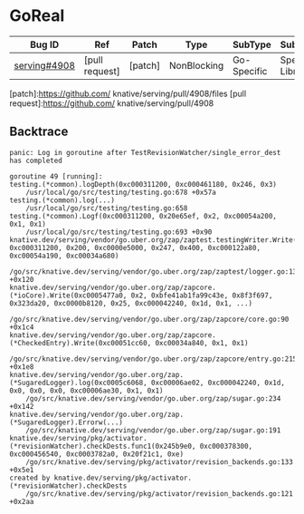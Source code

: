 
# GoReal

| Bug ID|  Ref | Patch | Type | SubType | SubsubType |
| ----  | ---- | ----  | ---- | ---- | ---- |
|[serving#4908]|[pull request]|[patch]| NonBlocking | Go-Specific | Special Libraries |

[serving#4908]:(serving4908_test.go)
[patch]:https://github.com/ knative/serving/pull/4908/files
[pull request]:https://github.com/ knative/serving/pull/4908
 

## Backtrace

```
panic: Log in goroutine after TestRevisionWatcher/single_error_dest has completed

goroutine 49 [running]:
testing.(*common).logDepth(0xc000311200, 0xc000461180, 0x246, 0x3)
	/usr/local/go/src/testing/testing.go:678 +0x57a
testing.(*common).log(...)
	/usr/local/go/src/testing/testing.go:658
testing.(*common).Logf(0xc000311200, 0x20e65ef, 0x2, 0xc00054a200, 0x1, 0x1)
	/usr/local/go/src/testing/testing.go:693 +0x90
knative.dev/serving/vendor/go.uber.org/zap/zaptest.testingWriter.Write(0x246d3c0, 0xc000311200, 0x200, 0xc0000e5000, 0x247, 0x400, 0xc000122a80, 0xc00054a190, 0xc00034a680)
	/go/src/knative.dev/serving/vendor/go.uber.org/zap/zaptest/logger.go:130 +0x120
knative.dev/serving/vendor/go.uber.org/zap/zapcore.(*ioCore).Write(0xc0005477a0, 0x2, 0xbfe41ab1fa99c43e, 0x8f3f697, 0x323da20, 0xc0000b8120, 0x25, 0xc000042240, 0x1d, 0x1, ...)
	/go/src/knative.dev/serving/vendor/go.uber.org/zap/zapcore/core.go:90 +0x1c4
knative.dev/serving/vendor/go.uber.org/zap/zapcore.(*CheckedEntry).Write(0xc00051cc60, 0xc00034a840, 0x1, 0x1)
	/go/src/knative.dev/serving/vendor/go.uber.org/zap/zapcore/entry.go:215 +0x1e8
knative.dev/serving/vendor/go.uber.org/zap.(*SugaredLogger).log(0xc0005c6068, 0xc00006ae02, 0xc000042240, 0x1d, 0x0, 0x0, 0x0, 0xc00006ae30, 0x1, 0x1)
	/go/src/knative.dev/serving/vendor/go.uber.org/zap/sugar.go:234 +0x142
knative.dev/serving/vendor/go.uber.org/zap.(*SugaredLogger).Errorw(...)
	/go/src/knative.dev/serving/vendor/go.uber.org/zap/sugar.go:191
knative.dev/serving/pkg/activator.(*revisionWatcher).checkDests.func1(0x245b9e0, 0xc000378300, 0xc000456540, 0xc0003782a0, 0x20f21c1, 0xe)
	/go/src/knative.dev/serving/pkg/activator/revision_backends.go:133 +0x5e1
created by knative.dev/serving/pkg/activator.(*revisionWatcher).checkDests
	/go/src/knative.dev/serving/pkg/activator/revision_backends.go:121 +0x2aa
```

